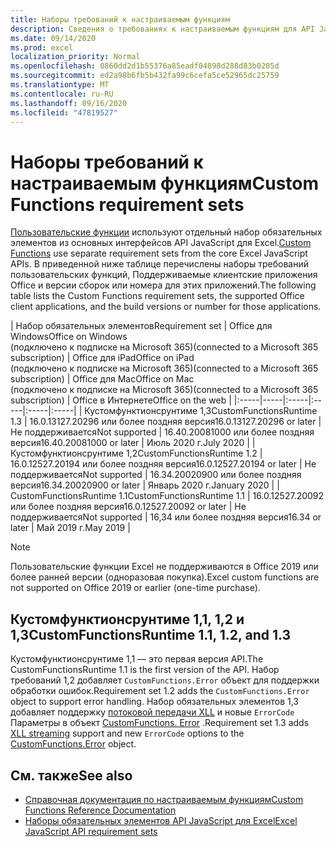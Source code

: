 ```yaml
---
title: Наборы требований к настраиваемым функциям
description: Сведения о требованиях к настраиваемым функциям для API JavaScript для Excel.
ms.date: 09/14/2020
ms.prod: excel
localization_priority: Normal
ms.openlocfilehash: 0860dd2d1b55376a85eadf04898d288d83b0205d
ms.sourcegitcommit: ed2a98b6fb5b432fa99c6cefa5ce52965dc25759
ms.translationtype: MT
ms.contentlocale: ru-RU
ms.lasthandoff: 09/16/2020
ms.locfileid: "47819527"
---
```

# <a name="custom-functions-requirement-sets"></a><span data-ttu-id="ca451-103">Наборы требований к настраиваемым функциям</span><span class="sxs-lookup"><span data-stu-id="ca451-103">Custom Functions requirement sets</span></span>

<span data-ttu-id="ca451-104">[Пользовательские функции](custom-functions-overview.md) используют отдельный набор обязательных элементов из основных интерфейсов API JavaScript для Excel.</span><span class="sxs-lookup"><span data-stu-id="ca451-104">[Custom Functions](custom-functions-overview.md) use separate requirement sets from the core Excel JavaScript APIs.</span></span> <span data-ttu-id="ca451-105">В приведенной ниже таблице перечислены наборы требований пользовательских функций, Поддерживаемые клиентские приложения Office и версии сборок или номера для этих приложений.</span><span class="sxs-lookup"><span data-stu-id="ca451-105">The following table lists the Custom Functions requirement sets, the supported Office client applications, and the build versions or number for those applications.</span></span>

|  <span data-ttu-id="ca451-106">Набор обязательных элементов</span><span class="sxs-lookup"><span data-stu-id="ca451-106">Requirement set</span></span>  |  <span data-ttu-id="ca451-107">Office для Windows</span><span class="sxs-lookup"><span data-stu-id="ca451-107">Office on Windows</span></span><br><span data-ttu-id="ca451-108">(подключено к подписке на Microsoft 365)</span><span class="sxs-lookup"><span data-stu-id="ca451-108">(connected to a Microsoft 365 subscription)</span></span>  |  <span data-ttu-id="ca451-109">Office для iPad</span><span class="sxs-lookup"><span data-stu-id="ca451-109">Office on iPad</span></span><br><span data-ttu-id="ca451-110">(подключено к подписке на Microsoft 365)</span><span class="sxs-lookup"><span data-stu-id="ca451-110">(connected to a Microsoft 365 subscription)</span></span>  |  <span data-ttu-id="ca451-111">Office для Mac</span><span class="sxs-lookup"><span data-stu-id="ca451-111">Office on Mac</span></span><br><span data-ttu-id="ca451-112">(подключено к подписке на Microsoft 365)</span><span class="sxs-lookup"><span data-stu-id="ca451-112">(connected to a Microsoft 365 subscription)</span></span>  | <span data-ttu-id="ca451-113">Office в Интернете</span><span class="sxs-lookup"><span data-stu-id="ca451-113">Office on the web</span></span> |
|:-----|-----|:-----|:-----|:-----|:-----|
| <span data-ttu-id="ca451-114">Кустомфунктионсрунтиме 1,3</span><span class="sxs-lookup"><span data-stu-id="ca451-114">CustomFunctionsRuntime 1.3</span></span> | <span data-ttu-id="ca451-115">16.0.13127.20296 или более поздняя версия</span><span class="sxs-lookup"><span data-stu-id="ca451-115">16.0.13127.20296 or later</span></span> | <span data-ttu-id="ca451-116">Не поддерживается</span><span class="sxs-lookup"><span data-stu-id="ca451-116">Not supported</span></span> | <span data-ttu-id="ca451-117">16.40.20081000 или более поздняя версия</span><span class="sxs-lookup"><span data-stu-id="ca451-117">16.40.20081000 or later</span></span> | <span data-ttu-id="ca451-118">Июль 2020 г.</span><span class="sxs-lookup"><span data-stu-id="ca451-118">July 2020</span></span> |
| <span data-ttu-id="ca451-119">Кустомфунктионсрунтиме 1,2</span><span class="sxs-lookup"><span data-stu-id="ca451-119">CustomFunctionsRuntime 1.2</span></span> | <span data-ttu-id="ca451-120">16.0.12527.20194 или более поздняя версия</span><span class="sxs-lookup"><span data-stu-id="ca451-120">16.0.12527.20194 or later</span></span> | <span data-ttu-id="ca451-121">Не поддерживается</span><span class="sxs-lookup"><span data-stu-id="ca451-121">Not supported</span></span> | <span data-ttu-id="ca451-122">16.34.20020900 или более поздняя версия</span><span class="sxs-lookup"><span data-stu-id="ca451-122">16.34.20020900 or later</span></span> | <span data-ttu-id="ca451-123">Январь 2020 г.</span><span class="sxs-lookup"><span data-stu-id="ca451-123">January 2020</span></span> |
| <span data-ttu-id="ca451-124">CustomFunctionsRuntime 1.1</span><span class="sxs-lookup"><span data-stu-id="ca451-124">CustomFunctionsRuntime 1.1</span></span> | <span data-ttu-id="ca451-125">16.0.12527.20092 или более поздняя версия</span><span class="sxs-lookup"><span data-stu-id="ca451-125">16.0.12527.20092 or later</span></span> | <span data-ttu-id="ca451-126">Не поддерживается</span><span class="sxs-lookup"><span data-stu-id="ca451-126">Not supported</span></span> | <span data-ttu-id="ca451-127">16,34 или более поздняя версия</span><span class="sxs-lookup"><span data-stu-id="ca451-127">16.34 or later</span></span> | <span data-ttu-id="ca451-128">Май 2019 г.</span><span class="sxs-lookup"><span data-stu-id="ca451-128">May 2019</span></span> |

> [!NOTE]
> <span data-ttu-id="ca451-129">Пользовательские функции Excel не поддерживаются в Office 2019 или более ранней версии (одноразовая покупка).</span><span class="sxs-lookup"><span data-stu-id="ca451-129">Excel custom functions are not supported on Office 2019 or earlier (one-time purchase).</span></span>

## <a name="customfunctionsruntime-11-12-and-13"></a><span data-ttu-id="ca451-130">Кустомфунктионсрунтиме 1,1, 1,2 и 1,3</span><span class="sxs-lookup"><span data-stu-id="ca451-130">CustomFunctionsRuntime 1.1, 1.2, and 1.3</span></span>

<span data-ttu-id="ca451-131">Кустомфунктионсрунтиме 1,1 — это первая версия API.</span><span class="sxs-lookup"><span data-stu-id="ca451-131">The CustomFunctionsRuntime 1.1 is the first version of the API.</span></span> <span data-ttu-id="ca451-132">Набор требований 1,2 добавляет `CustomFunctions.Error` объект для поддержки обработки ошибок.</span><span class="sxs-lookup"><span data-stu-id="ca451-132">Requirement set 1.2 adds the `CustomFunctions.Error` object to support error handling.</span></span> <span data-ttu-id="ca451-133">Набор обязательных элементов 1,3 добавляет поддержку [потоковой передачи XLL](make-custom-functions-compatible-with-xll-udf.md#custom-function-behavior-for-xll-compatible-functions) и новые `ErrorCode` Параметры в объект [CustomFunctions. Error](/javascript/api/custom-functions-runtime/customfunctions.error) .</span><span class="sxs-lookup"><span data-stu-id="ca451-133">Requirement set 1.3 adds [XLL streaming](make-custom-functions-compatible-with-xll-udf.md#custom-function-behavior-for-xll-compatible-functions) support and new `ErrorCode` options to the [CustomFunctions.Error](/javascript/api/custom-functions-runtime/customfunctions.error) object.</span></span> 

## <a name="see-also"></a><span data-ttu-id="ca451-134">См. также</span><span class="sxs-lookup"><span data-stu-id="ca451-134">See also</span></span>

- [<span data-ttu-id="ca451-135">Справочная документация по настраиваемым функциям</span><span class="sxs-lookup"><span data-stu-id="ca451-135">Custom Functions Reference Documentation</span></span>](/javascript/api/custom-functions-runtime)
- [<span data-ttu-id="ca451-136">Наборы обязательных элементов API JavaScript для Excel</span><span class="sxs-lookup"><span data-stu-id="ca451-136">Excel JavaScript API requirement sets</span></span>](../reference/requirement-sets/excel-api-requirement-sets.md)
